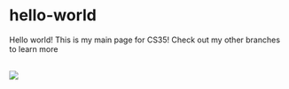 # hello-world
Hello world! This is my main page for CS35! Check out my other branches to learn more

<br>
<img src = "http://www.etonline.com/news/2015/12/24197407/GIF_even_stevens_beans.gif"><br>
